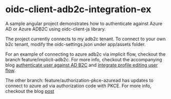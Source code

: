 # oidc-client-adb2c-integration-ex
A sample angular project demonstrates how to authenticate against Azure AD or Azure ADB2C  using oidc-client-js library.


The project currently connects to my adb2c tenant. To connect to your own b2c tenant, modify the oidc-settings.json under app/assets folder. 

For an example of connecting to azure adb2c via implicit flow, checkout the branch feature/implicit-adb2c. For more info, checkout the accompanying blog [authenticate user against AD B2C](https://www.taithienbo.com/how-to-authenticate-user-against-azure-adb2c-from-angular-app-using-oidc-client-js/) and [integrate profile editing user flow](https://www.taithienbo.com/integrate-azure-ad-b2c-profile-editing-user-flow-in-angular-using-oidc-client-js/).

The other branch: feature/authorization-pkce-azuread has updates to connect to azure ad via authorization code with PKCE. For more info, checkout the blog [post](https://www.taithienbo.com/obtain-access-token-via-authorization-code-grant-with-pkce-in-angular-using-oidc-client-js-and-microsoft-identity-platform/)
